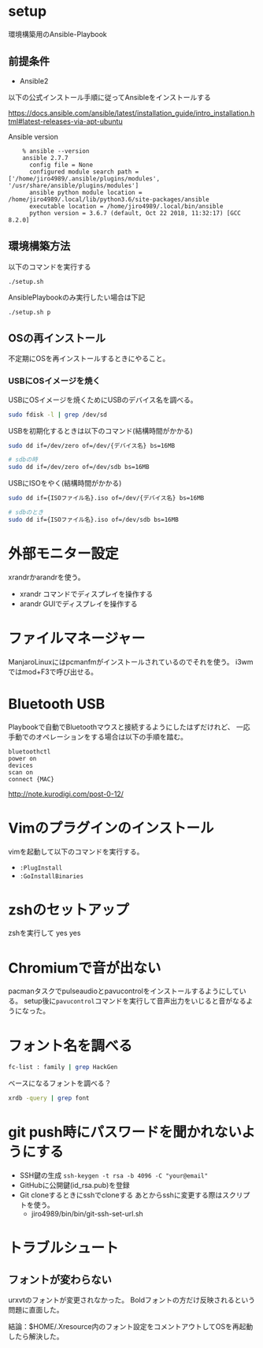 # setup

環境構築用のAnsible-Playbook

## 前提条件

- Ansible2

以下の公式インストール手順に従ってAnsibleをインストールする

https://docs.ansible.com/ansible/latest/installation_guide/intro_installation.html#latest-releases-via-apt-ubuntu

Ansible version

        % ansible --version
        ansible 2.7.7
          config file = None
          configured module search path = ['/home/jiro4989/.ansible/plugins/modules', '/usr/share/ansible/plugins/modules']
          ansible python module location = /home/jiro4989/.local/lib/python3.6/site-packages/ansible
          executable location = /home/jiro4989/.local/bin/ansible
          python version = 3.6.7 (default, Oct 22 2018, 11:32:17) [GCC 8.2.0]

## 環境構築方法

以下のコマンドを実行する

```
./setup.sh
```

AnsiblePlaybookのみ実行したい場合は下記

```
./setup.sh p
```

## OSの再インストール

不定期にOSを再インストールするときにやること。

### USBにOSイメージを焼く

USBにOSイメージを焼くためにUSBのデバイス名を調べる。

```bash
sudo fdisk -l | grep /dev/sd
```

USBを初期化するときは以下のコマンド(結構時間がかかる)

```bash
sudo dd if=/dev/zero of=/dev/{デバイス名} bs=16MB

# sdbの時
sudo dd if=/dev/zero of=/dev/sdb bs=16MB
```

USBにISOをやく(結構時間がかかる)

```bash
sudo dd if={ISOファイル名}.iso of=/dev/{デバイス名} bs=16MB

# sdbのとき
sudo dd if={ISOファイル名}.iso of=/dev/sdb bs=16MB
```

# 外部モニター設定

xrandrかarandrを使う。

- xrandr コマンドでディスプレイを操作する
- arandr GUIでディスプレイを操作する

# ファイルマネージャー

ManjaroLinuxにはpcmanfmがインストールされているのでそれを使う。
i3wmではmod+F3で呼び出せる。

# Bluetooth USB

Playbookで自動でBluetoothマウスと接続するようにしたはずだけれど、
一応手動でのオペレーションをする場合は以下の手順を踏む。

```
bluetoothctl
power on
devices
scan on
connect {MAC}
```

http://note.kurodigi.com/post-0-12/

# Vimのプラグインのインストール

vimを起動して以下のコマンドを実行する。

- `:PlugInstall`
- `:GoInstallBinaries`

# zshのセットアップ

zshを実行して yes yes

# Chromiumで音が出ない

pacmanタスクでpulseaudioとpavucontrolをインストールするようにしている。
setup後に`pavucontrol`コマンドを実行して音声出力をいじると音がなるようになった。

# フォント名を調べる

```bash
fc-list : family | grep HackGen
```

ベースになるフォントを調べる？

```bash
xrdb -query | grep font
```

# git push時にパスワードを聞かれないようにする

- SSH鍵の生成 
  `ssh-keygen -t rsa -b 4096 -C "your@email"`
- GitHubに公開鍵(id_rsa.pub)を登録
- Git cloneするときにsshでcloneする
  あとからsshに変更する際はスクリプトを使う。
  - jiro4989/bin/bin/git-ssh-set-url.sh

# トラブルシュート

## フォントが変わらない

urxvtのフォントが変更されなかった。
Boldフォントの方だけ反映されるという問題に直面した。

結論：$HOME/.Xresource内のフォント設定をコメントアウトしてOSを再起動したら解決した。
